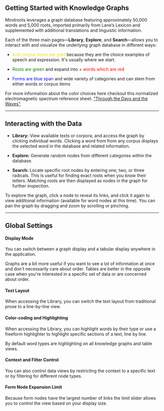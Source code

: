 ## Getting Started with Knowledge Graphs

Mindroots leverages a graph database featuring approximately 50,000 words and 5,000 roots, imported primarily from Lane’s Lexicon and supplemented with additional translations and linguistic information.

Each of the three main pages—**Library**, **Explore**, and **Search**—allows you to interact with and visualize the underlying graph database in different ways:

+ <span style="color:gold;">And corpus items are gold</span> because they are the choice examples of speech and expression. It's usually where we start.

+ <span style="color:green;">Roots are green</span> and expand into + <span style="color:red;">words which are red</span>

+ <span style="color:blue;">Forms are blue span</span>  and wide variety of categories and can stem from either words or corpus items

For more information about the color choices here checkout this normalized electromagnetic spectrum reference sheet:  ["Through the Days and the Waves"](/elements)

---

## Interacting with the Data

- **Library:** View available texts or corpora, and access the graph by clicking individual words. Clicking a word from from any corpus displays the selected word in the database and related information.

- **Explore:** Generate random nodes from different categories within the database. 

- **Search:** Locate specific root nodes by entering one, two, or three radicals. This is useful for finding exact roots when you know their letters. Matching roots are then displayed as nodes in the graph for further inspection.

To explore the graph, click a node to reveal its links, and click it again to view additional information (available for word nodes at this time). You can pan the graph by dragging and zoom by scrolling or pinching.


---

## Global Settings

#### Display Mode

You can switch between a graph display and a tabular display anywhere in the application.

Graphs are a bit more useful if you want to see a lot of information at once and don't necessarily care about order.  Tables are better in the opposite case when you're interested in a specific set of data or are concerned about order.

#### Text Layout

When accessing the Library, you can switch the text layout from traditional prose to a line-by-line view.

#### Color-coding and Highlighting

When accessing the Library, you can highlight words by their type or use a freeform highlighter to highlight specific sections of a text, line by line.

By default word types are highlighting on all knowledge graphs and table views.

#### Context and Filter Control

You can also control data views by restricting the context to a specific text or by filtering for different node types.

#### Form Node Expansion Limit

Because form nodes have the largest number of links the limit slider allows you to control the view based on your display size.